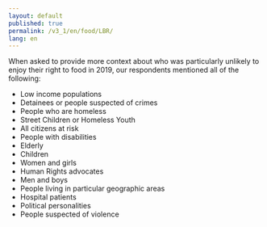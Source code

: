 ```yaml
---
layout: default
published: true
permalink: /v3_1/en/food/LBR/
lang: en
---
```

When asked to provide more context about who was particularly unlikely to enjoy their right to food in 2019, our respondents mentioned all of the following: 

- Low income populations 
- Detainees or people suspected of crimes 
- People who are homeless 
- Street Children or Homeless Youth 
- All citizens at risk 
- People with disabilities 
- Elderly 
- Children 
- Women and girls 
- Human Rights advocates 
- Men and boys 
- People living in particular geographic areas 
- Hospital patients 
- Political personalities 
- People suspected of violence
 
